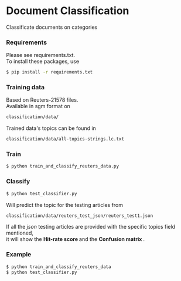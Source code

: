 # Document Classification
Classificate documents on categories


### Requirements
Please see requirements.txt.
<br />
To install these packages, use
```bash
$ pip install -r requirements.txt
```

### Training data
Based on Reuters-21578 files.
<br />
Available in sgm format on 
```bash
classification/data/ 
```
Trained data's topics can be found in
```bash
classification/data/all-topics-strings.lc.txt
```

### Train 
```bash
$ python train_and_classify_reuters_data.py 
```

### Classify 
```bash
$ python test_classifier.py 
```
Will predict the topic for the testing articles from 
```bash
classification/data/reuters_test_json/reuters_test1.json 
```
If all the <i>json</i> testing articles are provided with 
the specific topics field mentioned, 
<br />
it will show the 
<b> Hit-rate score </b> and the <b> Confusion matrix </b>. 

### Example
```bash
$ python train_and_classify_reuters_data 
$ python test_classifier.py
```
